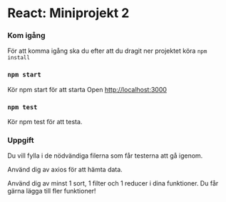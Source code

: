 # React: Miniprojekt 2

### Kom igång
För att komma igång ska du efter att du dragit ner projektet köra `npm install`

### `npm start`

Kör npm start för att starta
Open [http://localhost:3000](http://localhost:3000)

### `npm test`

Kör npm test för att testa. 

### Uppgift 
Du vill fylla i de nödvändiga filerna som får testerna att gå igenom. 

Använd dig av axios för att hämta data.

Använd dig av minst 1 sort, 1 filter och 1 reducer i dina funktioner. Du får gärna lägga till fler funktioner! 
